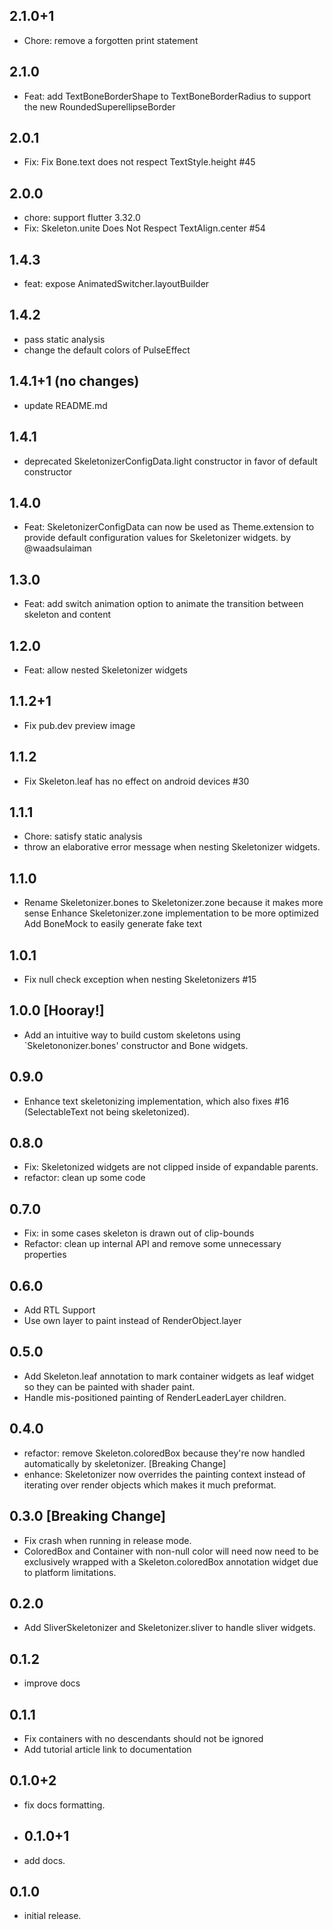 ## 2.1.0+1
- Chore: remove a forgotten print statement
## 2.1.0
- Feat: add TextBoneBorderShape to TextBoneBorderRadius to support the new RoundedSuperellipseBorder
## 2.0.1
- Fix: Fix Bone.text does not respect TextStyle.height #45
## 2.0.0
- chore: support flutter 3.32.0
- Fix: Skeleton.unite Does Not Respect TextAlign.center #54
## 1.4.3
- feat: expose AnimatedSwitcher.layoutBuilder
## 1.4.2
- pass static analysis
- change the default colors of PulseEffect
## 1.4.1+1 (no changes)
- update README.md
## 1.4.1
- deprecated SkeletonizerConfigData.light constructor  in favor of default constructor
## 1.4.0
- Feat: SkeletonizerConfigData can now be used as Theme.extension to provide default configuration
  values for Skeletonizer widgets. by @waadsulaiman
## 1.3.0
- Feat: add switch animation option to animate the transition between skeleton and content
## 1.2.0
- Feat: allow nested Skeletonizer widgets
## 1.1.2+1
- Fix pub.dev preview image
## 1.1.2
- Fix Skeleton.leaf has no effect on android devices #30
## 1.1.1
- Chore: satisfy static analysis
- throw an elaborative error message when nesting Skeletonizer widgets.
## 1.1.0
- Rename Skeletonizer.bones to Skeletonizer.zone because it makes more sense
  Enhance Skeletonizer.zone implementation to be more optimized
  Add BoneMock to easily generate fake text
## 1.0.1 
- Fix null check exception when nesting Skeletonizers #15
## 1.0.0 [Hooray!]

- Add an intuitive way to build custom skeletons using `Skeletononizer.bones' constructor and Bone
  widgets.

## 0.9.0

- Enhance text skeletonizing implementation, which also fixes #16 (SelectableText not being
  skeletonized).

## 0.8.0

- Fix: Skeletonized widgets are not clipped inside of expandable parents.
- refactor: clean up some code

## 0.7.0

- Fix: in some cases skeleton is drawn out of clip-bounds
- Refactor: clean up internal API and remove some unnecessary properties

## 0.6.0

- Add RTL Support
- Use own layer to paint instead of RenderObject.layer

## 0.5.0

- Add Skeleton.leaf annotation to mark container widgets as leaf widget so they can be painted with
  shader paint.
- Handle mis-positioned painting of RenderLeaderLayer children.

## 0.4.0

- refactor: remove Skeleton.coloredBox because they're now handled automatically by
  skeletonizer. [Breaking Change]
- enhance: Skeletonizer now overrides the painting context instead of iterating over render objects
  which makes it much preformat.

## 0.3.0 [Breaking Change]

- Fix crash when running in release mode.
- ColoredBox and Container with non-null color will need now need to be exclusively wrapped with a
  Skeleton.coloredBox annotation widget due to platform limitations.

## 0.2.0

- Add SliverSkeletonizer and Skeletonizer.sliver to handle sliver widgets.

## 0.1.2

- improve docs

## 0.1.1

- Fix containers with no descendants should not be ignored
- Add tutorial article link to documentation

## 0.1.0+2

- fix docs formatting.
- ## 0.1.0+1
- add docs.

## 0.1.0

- initial release.